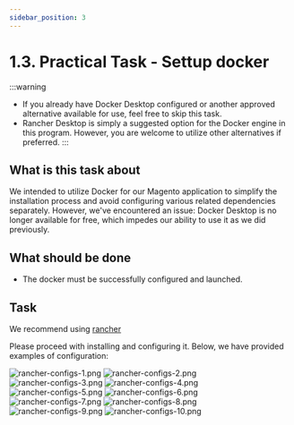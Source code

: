 ```yaml
---
sidebar_position: 3
---
```


# 1.3. Practical Task - Settup docker

:::warning
- If you already have Docker Desktop configured or another approved alternative available for use, feel free to skip this task.
- Rancher Desktop is simply a suggested option for the Docker engine in this program. However, you are welcome to utilize other alternatives if preferred.
:::


## What is this task about

We intended to utilize Docker for our Magento application to simplify the installation process and avoid configuring various related dependencies separately. However, we've encountered an issue: Docker Desktop is no longer available for free, which impedes our ability to use it as we did previously.


## What should be done

- The docker must be successfully configured and launched.


## Task

We recommend using [rancher](https://rancherdesktop.io/)

Please proceed with installing and configuring it. Below, we have provided examples of configuration:

![rancher-configs-1.png](assets/rancher/rancher-configs1.png)
![rancher-configs-2.png](assets/rancher/rancher-configs2.png)
![rancher-configs-3.png](assets/rancher/rancher-configs3.png)
![rancher-configs-4.png](assets/rancher/rancher-configs4.png)
![rancher-configs-5.png](assets/rancher/rancher-configs5.png)
![rancher-configs-6.png](assets/rancher/rancher-configs6.png)
![rancher-configs-7.png](assets/rancher/rancher-configs7.png)
![rancher-configs-8.png](assets/rancher/rancher-configs8.png)
![rancher-configs-9.png](assets/rancher/rancher-configs9.png)
![rancher-configs-10.png](assets/rancher/rancher-configs10.png)

